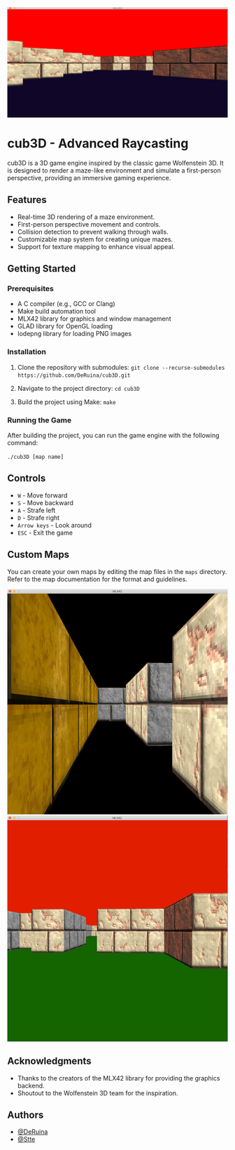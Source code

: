 ![](textures/README_IMG/banner.png)

# cub3D - Advanced Raycasting

cub3D is a 3D game engine inspired by the classic game Wolfenstein 3D. It is designed to render a maze-like environment and simulate a first-person perspective, providing an immersive gaming experience.


## Features

- Real-time 3D rendering of a maze environment.
- First-person perspective movement and controls.
- Collision detection to prevent walking through walls.
- Customizable map system for creating unique mazes.
- Support for texture mapping to enhance visual appeal.


## Getting Started

### Prerequisites

- A C compiler (e.g., GCC or Clang)
- Make build automation tool
- MLX42 library for graphics and window management
- GLAD library for OpenGL loading
- lodepng library for loading PNG images

### Installation

1. Clone the repository with submodules:
`git clone --recurse-submodules https://github.com/DeRuina/cub3D.git`

2. Navigate to the project directory:
 `cd cub3D`

3. Build the project using Make:
 `make`


### Running the Game

After building the project, you can run the game engine with the following command:

`./cub3D [map name]`


## Controls

- `W` - Move forward
- `S` - Move backward
- `A` - Strafe left
- `D` - Strafe right
- `Arrow keys` - Look around
- `ESC` - Exit the game

## Custom Maps

You can create your own maps by editing the map files in the `maps` directory. Refer to the map documentation for the format and guidelines.

![game_image](textures/README_IMG/1.png)
![game_image](textures/README_IMG/3.png)

## Acknowledgments

- Thanks to the creators of the MLX42 library for providing the graphics backend.
- Shoutout to the Wolfenstein 3D team for the inspiration.

## Authors

- [@DeRuina](https://github.com/DeRuina)
- [@Stte](https://github.com/Stte)
